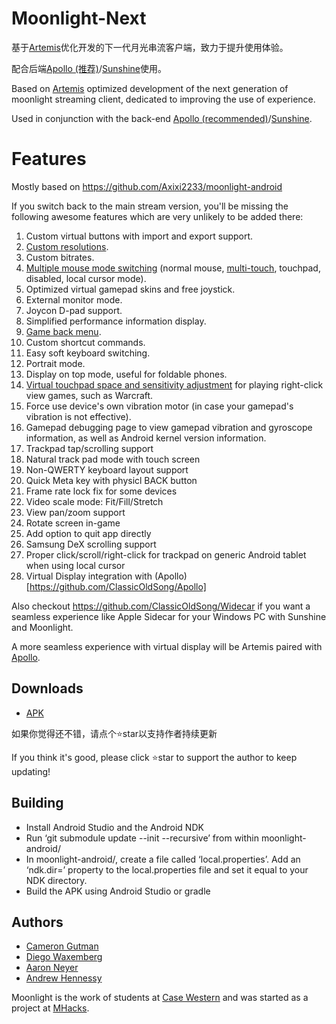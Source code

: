 # Moonlight-Next

基于[Artemis](https://github.com/ClassicOldSong/moonlight-android)优化开发的下一代月光串流客户端，致力于提升使用体验。

配合后端[Apollo (推荐)](https://github.com/ClassicOldSong/Apollo)/[Sunshine](https://github.com/LizardByte/Sunshine)使用。

Based on [Artemis](https://github.com/ClassicOldSong/moonlight-android) optimized development of the next generation of moonlight streaming client, dedicated to improving the use of experience.

Used in conjunction with the back-end [Apollo (recommended)](https://github.com/ClassicOldSong/Apollo)/[Sunshine](https://github.com/LizardByte/Sunshine).

# Features

Mostly based on https://github.com/Axixi2233/moonlight-android

If you switch back to the main stream version, you'll be missing the following awesome features which are very unlikely to be added there:

1. Custom virtual buttons with import and export support.
2. [Custom resolutions](https://github.com/moonlight-stream/moonlight-android/pull/1349).
3. Custom bitrates.
4. [Multiple mouse mode switching](https://github.com/moonlight-stream/moonlight-android/pull/1304) (normal mouse, [multi-touch](https://github.com/moonlight-stream/moonlight-android/pull/1364), touchpad, disabled, local cursor mode).
5. Optimized virtual gamepad skins and free joystick.
6. External monitor mode.
7. Joycon D-pad support.
8. Simplified performance information display.
9. [Game back menu](https://github.com/moonlight-stream/moonlight-android/pull/1171).
10. Custom shortcut commands.
11. Easy soft keyboard switching.
12. Portrait mode.
13. Display on top mode, useful for foldable phones.
14. [Virtual touchpad space and sensitivity adjustment](https://github.com/moonlight-stream/moonlight-android/issues/1348#issuecomment-2236344729) for playing right-click view games, such as Warcraft.
15. Force use device's own vibration motor (in case your gamepad's vibration is not effective).
16. Gamepad debugging page to view gamepad vibration and gyroscope information, as well as Android kernel version information.
17. Trackpad tap/scrolling support
18. Natural track pad mode with touch screen
19. Non-QWERTY keyboard layout support
20. Quick Meta key with physicl BACK button
21. Frame rate lock fix for some devices
22. Video scale mode: Fit/Fill/Stretch
23. View pan/zoom support
24. Rotate screen in-game
25. Add option to quit app directly
26. Samsung DeX scrolling support
27. Proper click/scroll/right-click for trackpad on generic Android tablet when using local cursor
28. Virtual Display integration with (Apollo)[https://github.com/ClassicOldSong/Apollo]

Also checkout https://github.com/ClassicOldSong/Widecar if you want a seamless experience like Apple Sidecar for your Windows PC with Sunshine and Moonlight.

A more seamless experience with virtual display will be Artemis paired with [Apollo](https://github.com/ClassicOldSong/Apollo).

## Downloads
* [APK](https://github.com/RyensX/moonlight-next/releases)

如果你觉得还不错，请点个⭐star以支持作者持续更新

If you think it's good, please click ⭐star to support the author to keep updating!

## Building
* Install Android Studio and the Android NDK
* Run ‘git submodule update --init --recursive’ from within moonlight-android/
* In moonlight-android/, create a file called ‘local.properties’. Add an ‘ndk.dir=’ property to the local.properties file and set it equal to your NDK directory.
* Build the APK using Android Studio or gradle

## Authors

* [Cameron Gutman](https://github.com/cgutman)  
* [Diego Waxemberg](https://github.com/dwaxemberg)  
* [Aaron Neyer](https://github.com/Aaronneyer)  
* [Andrew Hennessy](https://github.com/yetanothername)

Moonlight is the work of students at [Case Western](http://case.edu) and was
started as a project at [MHacks](http://mhacks.org).
